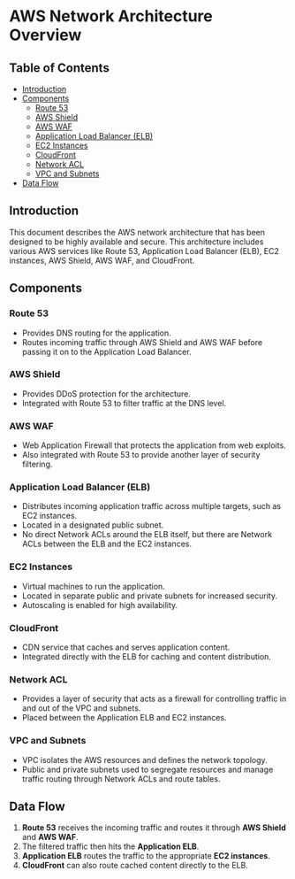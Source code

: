 # AWS Network Architecture Overview

## Table of Contents

- [Introduction](#introduction)
- [Components](#components)
  - [Route 53](#route-53)
  - [AWS Shield](#aws-shield)
  - [AWS WAF](#aws-waf)
  - [Application Load Balancer (ELB)](#application-load-balancer-elb)
  - [EC2 Instances](#ec2-instances)
  - [CloudFront](#cloudfront)
  - [Network ACL](#network-acl)
  - [VPC and Subnets](#vpc-and-subnets)
- [Data Flow](#data-flow)

## Introduction

This document describes the AWS network architecture that has been designed to be highly available and secure. This architecture includes various AWS services like Route 53, Application Load Balancer (ELB), EC2 instances, AWS Shield, AWS WAF, and CloudFront.

## Components

### Route 53

- Provides DNS routing for the application.
- Routes incoming traffic through AWS Shield and AWS WAF before passing it on to the Application Load Balancer.

### AWS Shield

- Provides DDoS protection for the architecture.
- Integrated with Route 53 to filter traffic at the DNS level.

### AWS WAF

- Web Application Firewall that protects the application from web exploits.
- Also integrated with Route 53 to provide another layer of security filtering.

### Application Load Balancer (ELB)

- Distributes incoming application traffic across multiple targets, such as EC2 instances.
- Located in a designated public subnet.
- No direct Network ACLs around the ELB itself, but there are Network ACLs between the ELB and the EC2 instances.

### EC2 Instances

- Virtual machines to run the application.
- Located in separate public and private subnets for increased security.
- Autoscaling is enabled for high availability.

### CloudFront

- CDN service that caches and serves application content.
- Integrated directly with the ELB for caching and content distribution.

### Network ACL

- Provides a layer of security that acts as a firewall for controlling traffic in and out of the VPC and subnets.
- Placed between the Application ELB and EC2 instances.

### VPC and Subnets

- VPC isolates the AWS resources and defines the network topology.
- Public and private subnets used to segregate resources and manage traffic routing through Network ACLs and route tables.

## Data Flow

1. **Route 53** receives the incoming traffic and routes it through **AWS Shield** and **AWS WAF**.
2. The filtered traffic then hits the **Application ELB**.
3. **Application ELB** routes the traffic to the appropriate **EC2 instances**.
4. **CloudFront** can also route cached content directly to the ELB.


